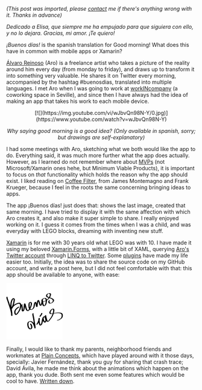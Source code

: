 *(This post was imported, please [contact](/?i=contact) me if there's anything wrong with it. Thanks in advance)*

<em>Dedicado a Elisa, que siempre me ha empujado para que siguiera con ello, y no lo dejara. Gracias, mi amor. ¡Te quiero!</em>

<em>¡Buenos días!</em> is the spanish translation for Good morning! What does this have in common with mobile apps or Xamarin?

<a href="http://www.aroideas.com/">Álvaro Reinoso</a> (Aro) is a freelance artist who takes a picture of the reality around him every day (from monday to friday), and draws up to transform it into something very valuable. He shares it on Twitter every morning, accompanied by the hashtag #buenosdias, translated into multiple languages. I met Aro when I was going to work at <a href="http://workincompany.com/">workINcompany</a> (a coworking space in Seville), and since then I have always had the idea of making an app that takes his work to each mobile device.

<p style="text-align:center;">[![](https://img.youtube.com/vi/wJbvQn98N-Y/0.jpg)](https://www.youtube.com/watch?v=wJbvQn98N-Y)</p>

<p style="text-align:center;"><em>Why saying good morning is a good idea? (Only available in spanish, sorry; but drawings are self-explanatory)</em></p>

I had some meetings with Aro, sketching what we both would like the app to do. Everything said, it was much more further what the app does actually. However, as I learned do not remember where about <a href="http://en.wikipedia.org/wiki/Minimum_viable_product">MVPs</a> (not Microsoft/Xamarin ones hehe, but Minimum Viable Products), it is important to focus on <em>that</em> functionality which holds the reason why the app should exist. I liked reading on <a href="http://motzcod.es/post/112797487377/coffee-filter-a-c-powered-android-app-in-2-days">Coffee Filter</a>, from James Montemagno and Frank Krueger, because I feel in the roots the same concerning bringing ideas to apps.

The app ¡Buenos días! just does that: shows the last image, created that same morning. I have tried to display it with the same affection with which Aro creates it, and also make it super simple to share. I really enjoyed working on it. I guess it comes from the times when I was a child, and was everyday with LEGO blocks, dreaming with inventing new stuff.

<a href="http://xamarin.com/">Xamarin</a> is for me with 30 years old what LEGO was with 10. I have made it using my beloved <a href="http://xamarin.com/forms">Xamarin.Forms</a>, with a little bit of XAML, querying <a href="https://twitter.com/reinoso_alvaro">Aro's Twitter account</a> through <a href="https://linqtotwitter.codeplex.com/">LINQ to Twitter</a>. Some <a href="https://github.com/MarcosCobena/BuenosDias#buenos-días">plugins</a> have made my life easier too. Initially, the idea was to share the source code on my GitHub account, and write a post here, but I did not feel comfortable with that: this app should be available to anyone, with ease:

<a href="/buenosdias"><img class="wp-image-79 size-thumbnail aligncenter" src="items/images/buenos-dc3adas-icono-hi-def-300x300.png" alt="Buenos días" width="150" height="150" /></a>

Finally, I would like to thank my parents, neighborhood friends and workmates at <a href="http://www.plainconcepts.com/">Plain Concepts</a>, which have played around with it those days, specially: Javier Fernández, thank you guy for sharing that crash trace; David Ávila, he made me think about the animations which happen on the app, thank you dude. Both sent me even some features which would be cool to have. <a href="https://github.com/MarcosCobena/BuenosDias/issues">Written down</a>.